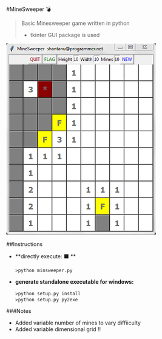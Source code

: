 #MineSweeper :bomb:
>Basic Minesweeper game written in python
> * tkinter GUI package is used

![screenshot](./screenshots/screenshot.png)

##Instructions
* **directly execute: :black_large_square: **
  ```
  >python minsweeper.py
  ```
* **generate standalone executable for windows:**
  ```
  >python setup.py install
  >python setup.py py2exe
  
  ```
  
###Notes
* Added variable number of mines to vary diffiiculty
* Added variable dimensional grid :bangbang:
